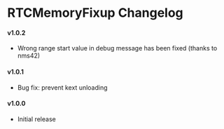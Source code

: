 RTCMemoryFixup Changelog
============================

#### v1.0.2
- Wrong range start value in debug message has been fixed (thanks to nms42)

#### v1.0.1
- Bug fix: prevent kext unloading 

#### v1.0.0
- Initial release
